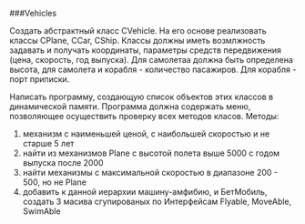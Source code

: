 ###Vehicles

 Создать абстрактный класс CVehicle. На его основе реализовать классы CPlane, CCar, CShip.
 Классы должны иметь возмлжность задавать и получать координаты, параметры средств передвижения (цена, скорость, год выпуска).
 Для самолетаа должна быть определена высота, для самолета и корабля - количество пасажиров. Для корабля - порт приписки.
 
 Написать программу, создающую список объектов этих классов в динамической памяти.
 Программа должна содержать меню, позволяющее осуществить проверку всех методов класов.
 Методы:
 1. механизм с наименьшей ценой, с наибольшей скоростью и не старше 5 лет
 2. найти из механизмов Plane c высотой полета выше 5000 с годом выпуска после 2000
 3. найти механизмы с максимальной скоростью в диапазоне 200 - 500, но не Plane
 4. добавить к данной иерархии машину-амфибию, и БетМобиль, создать 3 масива сгупированых по Интерфейсам Flyable, MoveAble, SwimAble